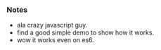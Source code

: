 ### Notes
- ala crazy javascript guy.
- find a good simple demo to show how it works.
- wow it works even on es6.
